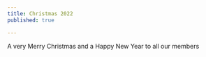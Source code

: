 ```yaml
---
title: Christmas 2022
published: true

---
```


A very Merry Christmas and a Happy New Year to all our members
